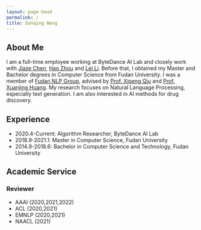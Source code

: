 ```yaml
---
layout: page-head
permalink: /
title: Danqing Wang
---
```


<!-- ## Welcome to My HomePage ! -->
## About Me

I am a full-time employee working at ByteDance AI Lab and closely work with [Jiaze Chen](https://cn.linkedin.com/in/jiaze-chen-00ab2681), [Hao Zhou](https://zhouh.github.io/) and [Lei Li](https://lileicc.github.io/).
Before that, I obtained my Master and Bachelor degrees in Computer Science from Fudan University. I was a member of [Fudan NLP Group](https://nlp.fudan.edu.cn/), advised by [Prof. Xipeng Qiu](https://xpqiu.github.io/en.html) and [Prof. Xuanjing Huang](https://nlp.fudan.edu.cn/28702/list.htm).
My research focuses on Natural Language Processing, especially text generation. I am also interested in AI methods for drug discovery.

## Experience

* 2020.4-Current: Algorithm Researcher, ByteDance AI Lab
* 2018.9-2021.1: Master in Computer Science, Fudan University
* 2014.9-2018.6: Bachelor in Computer Science and Technology, Fudan University

## Academic Service
<!-- ## PC Member   -->
<!-- Program Committee Member -->
### Reviewer
* AAAI (2020,2021,2022)
* ACL (2020,2021)
* EMNLP (2020,2021)
* NAACL (2021)
